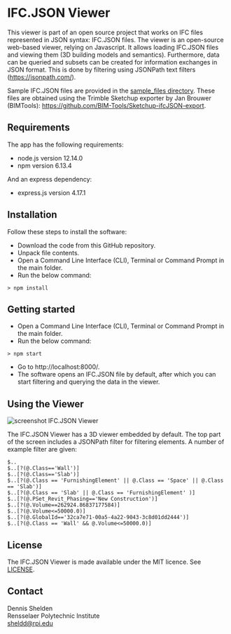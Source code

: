 # IFC.JSON Viewer

This viewer is part of an open source project that works on IFC files represented in JSON syntax: IFC.JSON files. The viewer is an open-source web-based viewer, relying on Javascript. It allows loading IFC.JSON files and viewing them (3D building models and semantics). Furthermore, data can be queried and subsets can be created for information exchanges in JSON format. This is done by filtering using JSONPath text filters (https://jsonpath.com/).

Sample IFC.JSON files are provided in the [sample_files directory](sample_files). These files are obtained using the Trimble Sketchup exporter by Jan Brouwer (BIMTools): https://github.com/BIM-Tools/Sketchup-ifcJSON-export.

## Requirements
The app has the following requirements:
- node.js version 12.14.0
- npm version 6.13.4

And an express dependency:
- express.js version 4.17.1

## Installation
Follow these steps to install the software:

- Download the code from this GitHub repository.
- Unpack file contents.
- Open a Command Line Interface (CLI), Terminal or Command Prompt in the main folder.
- Run the below command:
~~~~
> npm install
~~~~

## Getting started
- Open a Command Line Interface (CLI), Terminal or Command Prompt in the main folder.
- Run the below command:
~~~~
> npm start
~~~~
- Go to http://localhost:8000/.
- The software opens an IFC.JSON file by default, after which you can start filtering and querying the data in the viewer.

## Using the Viewer
![screenshot IFC.JSON Viewer](https://github.com/pipauwel/tree/master/img/ifc.json.png "Screenshot of initial IFC.JSON Viewer")

The IFC.JSON Viewer has a 3D viewer embedded by default. The top part of the screen includes a JSONPath filter for filtering elements. A number of example filter are given:

~~~~
$..
$..[?(@.Class=='Wall')]
$..[?(@.Class=='Slab')]
$..[?(@.Class == 'FurnishingElement' || @.Class == 'Space' || @.Class == 'Slab')]
$..[?(@.Class == 'Slab' || @.Class == 'FurnishingElement' )]
$..[?(@.PSet_Revit_Phasing=='New Construction')]
$..[?(@.Volume==262924.86837177584)]
$..[?(@.Volume<=50000.0)]
$..[?(@.GlobalId=='32ca7e71-00a5-4a22-9043-3c8d01dd2444')]
$..[?(@.Class == 'Wall' && @.Volume<=50000.0)]
~~~~

## License
The IFC.JSON Viewer is made available under the MIT licence. See [LICENSE](LICENSE).

## Contact
Dennis Shelden  
Rensselaer Polytechnic Institute  
sheldd@rpi.edu
